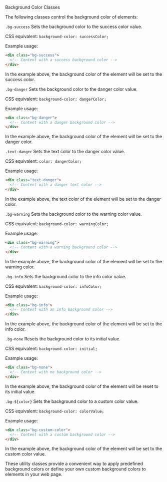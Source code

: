Background Color Classes

The following classes control the background color of elements:

`.bg-success`
Sets the background color to the success color value.

CSS equivalent: `background-color: successColor;`

Example usage:
```html
<div class="bg-success">
  <!-- Content with a success background color -->
</div>
```

In the example above, the background color of the element will be set to the success color.

`.bg-danger`
Sets the background color to the danger color value.

CSS equivalent: `background-color: dangerColor;`

Example usage:
```html
<div class="bg-danger">
  <!-- Content with a danger background color -->
</div>
```

In the example above, the background color of the element will be set to the danger color.

`.text-danger`
Sets the text color to the danger color value.

CSS equivalent: `color: dangerColor;`

Example usage:
```html
<div class="text-danger">
  <!-- Content with a danger text color -->
</div>
```

In the example above, the text color of the element will be set to the danger color.

`.bg-warning`
Sets the background color to the warning color value.

CSS equivalent: `background-color: warningColor;`

Example usage:
```html
<div class="bg-warning">
  <!-- Content with a warning background color -->
</div>
```

In the example above, the background color of the element will be set to the warning color.

`.bg-info`
Sets the background color to the info color value.

CSS equivalent: `background-color: infoColor;`

Example usage:
```html
<div class="bg-info">
  <!-- Content with an info background color -->
</div>
```

In the example above, the background color of the element will be set to the info color.

`.bg-none`
Resets the background color to its initial value.

CSS equivalent: `background-color: initial;`

Example usage:
```html
<div class="bg-none">
  <!-- Content with no background color -->
</div>
```

In the example above, the background color of the element will be reset to its initial value.

`.bg-${color}`
Sets the background color to a custom color value.

CSS equivalent: `background-color: colorValue;`

Example usage:
```html
<div class="bg-custom-color">
  <!-- Content with a custom background color -->
</div>
```

In the example above, the background color of the element will be set to the custom color value.

These utility classes provide a convenient way to apply predefined background colors or define your own custom background colors to elements in your web page.
